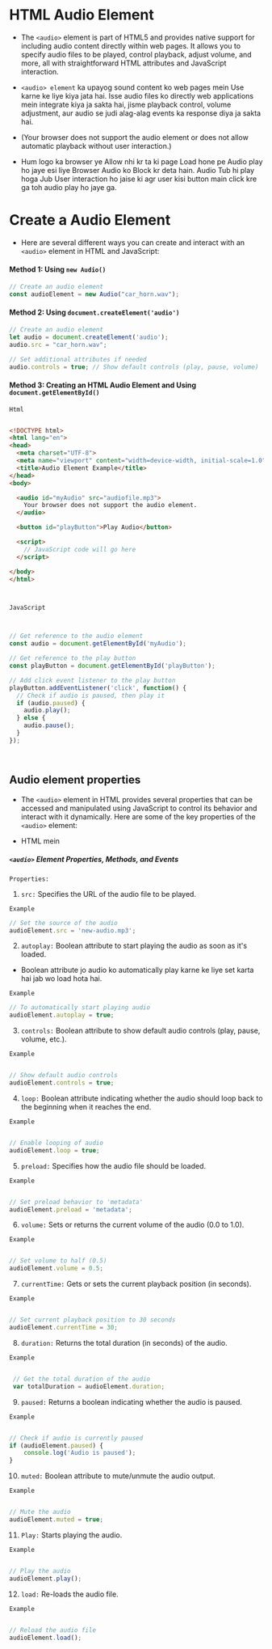 # HTML Audio Element


- The `<audio>` element is part of HTML5 and provides native support for including audio content directly within web pages. It allows you to specify audio files to be played, control playback, adjust volume, and more, all with straightforward HTML attributes and JavaScript interaction.


 - `<audio> element` ka upayog sound content ko web pages mein Use karne ke liye kiya jata hai. Isse audio files ko directly web applications mein integrate kiya ja sakta hai, jisme playback control, volume adjustment, aur audio se judi alag-alag events ka response diya ja sakta hai.


- (Your browser does not support the audio element or does not allow automatic playback without user interaction.)

- Hum logo ka browser ye Allow nhi kr ta ki page Load hone pe Audio play ho jaye esi liye Browser Audio ko Block kr deta hain. Audio Tub hi play hoga Jub User interaction ho jaise ki agr user kisi button main click kre ga toh audio play ho jaye ga.



# Create a Audio Element 

- Here are several different ways you can create and interact with an `<audio>` element in HTML and JavaScript:

#### Method 1: Using `new Audio()`


````javascript
// Create an audio element
const audioElement = new Audio("car_horn.wav");

````


#### Method 2: Using `document.createElement('audio')`

````javascript
// Create an audio element
let audio = document.createElement('audio');
audio.src = "car_horn.wav";

// Set additional attributes if needed
audio.controls = true; // Show default controls (play, pause, volume)


````


#### Method 3: Creating an HTML Audio Element and Using `document.getElementById()`


`Html`

````html

<!DOCTYPE html>
<html lang="en">
<head>
  <meta charset="UTF-8">
  <meta name="viewport" content="width=device-width, initial-scale=1.0">
  <title>Audio Element Example</title>
</head>
<body>

  <audio id="myAudio" src="audiofile.mp3">
    Your browser does not support the audio element.
  </audio>

  <button id="playButton">Play Audio</button>

  <script>
    // JavaScript code will go here
  </script>

</body>
</html>




````

`JavaScript`

````javascript


// Get reference to the audio element
const audio = document.getElementById('myAudio');

// Get reference to the play button
const playButton = document.getElementById('playButton');

// Add click event listener to the play button
playButton.addEventListener('click', function() {
  // Check if audio is paused, then play it
  if (audio.paused) {
    audio.play();
  } else {
    audio.pause();
  }
});




````


## Audio element properties 

- The `<audio>` element in HTML provides several properties that can be accessed and manipulated using JavaScript to control its behavior and interact with it dynamically. Here are some of the key properties of the `<audio>` element:


- HTML mein <audio> element ek bahut hi upyogi tarike se awaaz ya audio media ko web pages mein shaamil karne ka tarika hai. Is element ke kai gun hote hain jo JavaScript se prabandhan kiya ja sakta hai, jisse hum iske vyavahar ko niyantrit kar sakte hain aur gatishil roop se interact kar sakte hain.

##### `<audio>` Element Properties, Methods, and Events


`Properties:`


1. `src:` Specifies the URL of the audio file to be played.

`Example`

````javascript
// Set the source of the audio
audioElement.src = 'new-audio.mp3';
````


2. `autoplay:` Boolean attribute to start playing the audio as soon as it's loaded.

- Boolean attribute jo audio ko automatically play karne ke liye set karta hai jab wo load hota hai.

`Example`

````javascript
// To automatically start playing audio
audioElement.autoplay = true;
````

3. `controls:` Boolean attribute to show default audio controls (play, pause, volume, etc.).

`Example`

````javascript

// Show default audio controls
audioElement.controls = true;

````



4. `loop:` Boolean attribute indicating whether the audio should loop back to the beginning when it reaches the end.



`Example`

````javascript

// Enable looping of audio
audioElement.loop = true;

````


5. `preload:` Specifies how the audio file should be loaded.



`Example`

````javascript

// Set preload behavior to 'metadata'
audioElement.preload = 'metadata';


````



6. `volume:` Sets or returns the current volume of the audio (0.0 to 1.0).

`Example`

````javascript

// Set volume to half (0.5)
audioElement.volume = 0.5;

````



7. `currentTime:` Gets or sets the current playback position (in seconds).

`Example`

````javascript

// Set current playback position to 30 seconds
audioElement.currentTime = 30;


````

8. `duration:` Returns the total duration (in seconds) of the audio.


`Example`

````javascript

 // Get the total duration of the audio
 var totalDuration = audioElement.duration;

````


9. `paused:` Returns a boolean indicating whether the audio is paused.


`Example`

````javascript

// Check if audio is currently paused
if (audioElement.paused) {
    console.log('Audio is paused');
}

````


10. `muted:` Boolean attribute to mute/unmute the audio output.


`Example`

````javascript

// Mute the audio
audioElement.muted = true;

````


11.  `Play:` Starts playing the audio.


`Example`

````javascript

// Play the audio
audioElement.play();


````


12.   `load:` Re-loads the audio file.


`Example`

````javascript

// Reload the audio file
audioElement.load();


````

